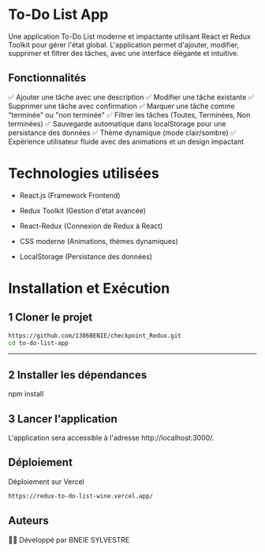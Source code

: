 # To-Do List App
 Une application To-Do List moderne et impactante utilisant React et Redux Toolkit pour gérer l'état global. L'application permet d'ajouter, modifier, supprimer et filtrer des tâches, avec une interface élégante et intuitive.

## Fonctionnalités
✅ Ajouter une tâche avec une description
✅ Modifier une tâche existante
✅ Supprimer une tâche avec confirmation
✅ Marquer une tâche comme "terminée" ou "non terminée"
✅ Filtrer les tâches (Toutes, Terminées, Non terminées)
✅ Sauvegarde automatique dans localStorage pour une persistance des données
✅ Thème dynamique (mode clair/sombre)
✅ Expérience utilisateur fluide avec des animations et un design impactant

# Technologies utilisées
- React.js (Framework Frontend)

- Redux Toolkit (Gestion d'état avancée)

- React-Redux (Connexion de Redux à React)

- CSS moderne (Animations, thèmes dynamiques)

- LocalStorage (Persistance des données)

# Installation et Exécution
## 1️ Cloner le projet
```bash
https://github.com/1306BENIE/checkpoint_Redux.git
cd to-do-list-app
```
---
## 2️ Installer les dépendances
 npm install

## 3️ Lancer l'application

L'application sera accessible à l'adresse http://localhost:3000/.

## Déploiement

Déploiement sur Vercel
```bash
https://redux-to-do-list-wine.vercel.app/
```	

## Auteurs
👨‍💻 Développé par BNEIE SYLVESTRE

